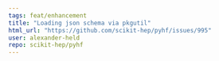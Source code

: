 ```yaml
---
tags: feat/enhancement
title: "Loading json schema via pkgutil"
html_url: "https://github.com/scikit-hep/pyhf/issues/995"
user: alexander-held
repo: scikit-hep/pyhf
---
```


